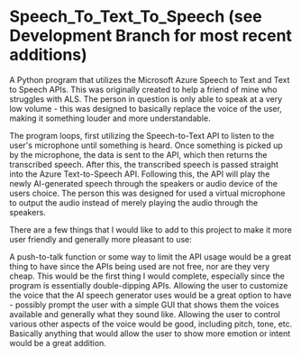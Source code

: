 # Speech_To_Text_To_Speech (see Development Branch for most recent additions)

A Python program that utilizes the Microsoft Azure Speech to Text and Text to Speech APIs. This was originally created to help a friend of mine who struggles with ALS. The person in question is only able to speak at a very low volume - this was designed to basically replace the voice of the user, making it something louder and more understandable.

The program loops, first utilizing the Speech-to-Text API to listen to the user's microphone until something is heard. Once something is picked up by the microphone, the data is sent to the API, which then returns the transcribed speech. After this, the transcribed speech is passed straight into the Azure Text-to-Speech API. Following this, the API will play the newly AI-generated speech through the speakers or audio device of the users choice. The person this was designed for used a virtual microphone to output the audio instead of merely playing the audio through the speakers.

There are a few things that I would like to add to this project to make it more user friendly and generally more pleasant to use:

A push-to-talk function or some way to limit the API usage would be a great thing to have since the APIs being used are not free, nor are they very cheap. This would be the first thing I would complete, especially since the program is essentially double-dipping APIs.
Allowing the user to customize the voice that the AI speech generator uses would be a great option to have - possibly prompt the user with a simple GUI that shows them the voices available and generally what they sound like.
Allowing the user to control various other aspects of the voice would be good, including pitch, tone, etc. Basically anything that would allow the user to show more emotion or intent would be a great addition.
